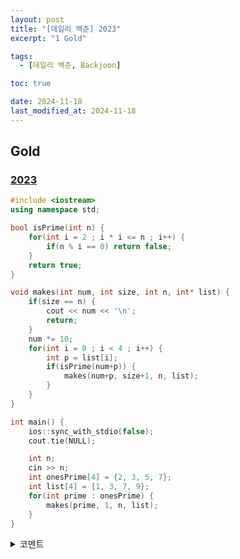 ```yaml
---
layout: post
title: "[데일리 백준] 2023"
excerpt: "1 Gold"

tags:
  - [데일리 백준, Backjoon]

toc: true

date: 2024-11-18
last_modified_at: 2024-11-18
---
```

## Gold
### [2023][def]

```c++
#include <iostream>
using namespace std;

bool isPrime(int n) {
    for(int i = 2 ; i * i <= n ; i++) {
        if(n % i == 0) return false;
    }
    return true;
}

void makes(int num, int size, int n, int* list) {
    if(size == n) {
        cout << num << '\n';
        return;
    }
    num *= 10;
    for(int i = 0 ; i < 4 ; i++) {
        int p = list[i];
        if(isPrime(num+p)) {
            makes(num+p, size+1, n, list);
        }
    }
}

int main() {
    ios::sync_with_stdio(false);
    cout.tie(NULL);

    int n;
    cin >> n;
    int onesPrime[4] = {2, 3, 5, 7};
    int list[4] = {1, 3, 7, 9};
    for(int prime : onesPrime) {
        makes(prime, 1, n, list);
    }
}
```

<details>
<summary>코멘트</summary>
<div markdown="1">

- 무난한 백트래킹+소수 판별 문제.  

</div>
</details>

[def]: https://www.acmicpc.net/problem/2023
